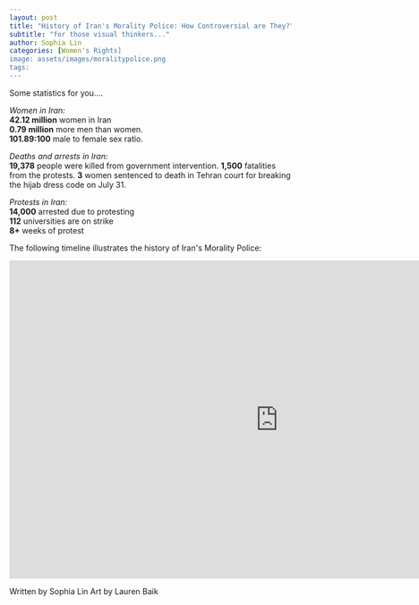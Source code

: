 ```yaml
---
layout: post
title: "History of Iran's Morality Police: How Controversial are They?"
subtitle: "for those visual thinkers..."
author: Sophia Lin
categories: [Women's Rights]
image: assets/images/moralitypolice.png
tags: 
---
```


Some statistics for you….

_Women in Iran:_  
**42.12 million** women in Iran  
**0.79 million** more men than women.  
**101.89:100** male to female sex ratio.

_Deaths and arrests in Iran:_  
**19,378** people were killed from government intervention.
**1,500** fatalities from the protests.
**3** women sentenced to death in Tehran court for breaking the hijab dress code on July 31.

_Protests in Iran:_  
**14,000** arrested due to protesting  
**112** universities are on strike  
**8+** weeks of protest

The following timeline illustrates the history of Iran's Morality Police:

<iframe src="https://docs.google.com/presentation/d/e/2PACX-1vSvrqCRR5NlMiqOCIwXPubK4LAMF7O8VVw02sCZNA8QFJEfzlMObqO-et-lbekS9HUbGXpS_YHGuHto/embed?start=false&loop=false&delayms=5000" frameborder="0" width="960" height="569" allowfullscreen="true" mozallowfullscreen="true" webkitallowfullscreen="true"></iframe>
    
     
Written by Sophia Lin
Art by Lauren Baik
